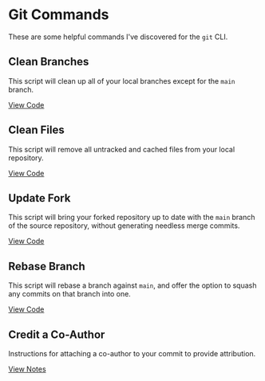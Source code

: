 # Git Commands

These are some helpful commands I've discovered for the `git` CLI.

## Clean Branches

This script will clean up all of your local branches except for the `main` branch.

[View Code](git-commands/clean-branches.md)

## Clean Files

This script will remove all untracked and cached files from your local repository.

[View Code](git-commands/clean-files.md)

## Update Fork

This script will bring your forked repository up to date with the `main` branch of the source repository, without generating needless merge commits.

[View Code](git-commands/update-fork.md)

## Rebase Branch

This script will rebase a branch against `main`, and offer the option to squash any commits on that branch into one.

[View Code](git-commands/rebase-branch.md)

## Credit a Co-Author

Instructions for attaching a co-author to your commit to provide attribution.

[View Notes](git-commands/credit-coauthor.md)
